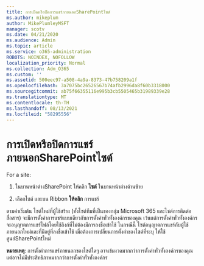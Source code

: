 ```yaml
---
title: การเปิดหรือปิดการแชร์ภายนอกSharePointไซต์
ms.author: mikeplum
author: MikePlumleyMSFT
manager: scotv
ms.date: 04/21/2020
ms.audience: Admin
ms.topic: article
ms.service: o365-administration
ROBOTS: NOINDEX, NOFOLLOW
localization_priority: Normal
ms.collection: Adm_O365
ms.custom: ''
ms.assetid: 500eec97-a508-4a9a-8373-47b758209a1f
ms.openlocfilehash: 3a7075bc26526567b74afb2996da8f60b3318000
ms.sourcegitcommit: ab75f66355116e995b3cb5505465b31989339e28
ms.translationtype: MT
ms.contentlocale: th-TH
ms.lasthandoff: 08/13/2021
ms.locfileid: "58295556"
---
```

# <a name="turn-external-sharing-on-or-off-for-a-sharepoint-site"></a>การเปิดหรือปิดการแชร์ภายนอกSharePointไซต์

For a site:
  
1. ในบานหน้าต่างSharePoint ให้คลิก **ไซต์** ในบานหน้าต่างด้านซ้าย
    
2. เลือกไซต์ และบน Ribbon **ให้คลิก** การแชร์
    
ตามค่าเริ่มต้น ไซต์ใหม่ที่ผู้ใช้สร้าง (ทั้งไซต์ทีมที่เป็นของกลุ่ม Microsoft 365 และไซต์การติดต่อสื่อสาร) จะมีการตั้งค่าการแชร์แบบเดียวกับการตั้งค่าทั่วทั้งองค์กรของคุณ เว้นแต่การตั้งค่าทั่วทั้งองค์กรจะอนุญาตการแชร์ไฟล์โดยใช้ลิงก์ที่ไม่ต้องมีการลงชื่อเข้าใช้ ในกรณีนี้ ไซต์อนุญาตการแชร์กับผู้ใช้ภายนอกใหม่และที่มีอยู่ที่ลงชื่อเข้าใช้ เมื่อต้องการเปลี่ยนการตั้งค่าของไซต์ที่ระบุ ให้ใช้ศูนย์SharePointใหม่
  
**หมายเหตุ**: การตั้งค่าการแชร์ภายนอกของไซต์ใดๆ อาจเข้มงวดมากกว่าการตั้งค่าทั่วทั้งองค์กรของคุณ แต่อาจไม่มีประสิทธิภาพมากกว่าการตั้งค่าทั่วทั้งองค์กร 
  

